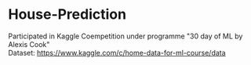 # House-Prediction
Participated in Kaggle Coempetition under programme "30 day of ML by Alexis Cook" <br>
Dataset: https://www.kaggle.com/c/home-data-for-ml-course/data

